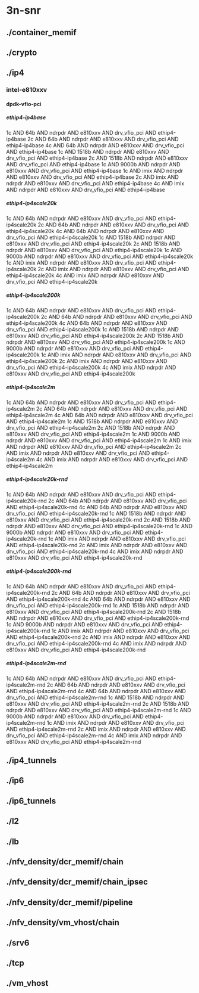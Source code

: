 # 3n-snr
## ./container_memif
## ./crypto
## ./ip4
### intel-e810xxv
#### dpdk-vfio-pci
##### ethip4-ip4base
1c AND 64b AND ndrpdr AND e810xxv AND drv_vfio_pci AND ethip4-ip4base
2c AND 64b AND ndrpdr AND e810xxv AND drv_vfio_pci AND ethip4-ip4base
4c AND 64b AND ndrpdr AND e810xxv AND drv_vfio_pci AND ethip4-ip4base
1c AND 1518b AND ndrpdr AND e810xxv AND drv_vfio_pci AND ethip4-ip4base
2c AND 1518b AND ndrpdr AND e810xxv AND drv_vfio_pci AND ethip4-ip4base
1c AND 9000b AND ndrpdr AND e810xxv AND drv_vfio_pci AND ethip4-ip4base
1c AND imix AND ndrpdr AND e810xxv AND drv_vfio_pci AND ethip4-ip4base
2c AND imix AND ndrpdr AND e810xxv AND drv_vfio_pci AND ethip4-ip4base
4c AND imix AND ndrpdr AND e810xxv AND drv_vfio_pci AND ethip4-ip4base
##### ethip4-ip4scale20k
1c AND 64b AND ndrpdr AND e810xxv AND drv_vfio_pci AND ethip4-ip4scale20k
2c AND 64b AND ndrpdr AND e810xxv AND drv_vfio_pci AND ethip4-ip4scale20k
4c AND 64b AND ndrpdr AND e810xxv AND drv_vfio_pci AND ethip4-ip4scale20k
1c AND 1518b AND ndrpdr AND e810xxv AND drv_vfio_pci AND ethip4-ip4scale20k
2c AND 1518b AND ndrpdr AND e810xxv AND drv_vfio_pci AND ethip4-ip4scale20k
1c AND 9000b AND ndrpdr AND e810xxv AND drv_vfio_pci AND ethip4-ip4scale20k
1c AND imix AND ndrpdr AND e810xxv AND drv_vfio_pci AND ethip4-ip4scale20k
2c AND imix AND ndrpdr AND e810xxv AND drv_vfio_pci AND ethip4-ip4scale20k
4c AND imix AND ndrpdr AND e810xxv AND drv_vfio_pci AND ethip4-ip4scale20k
##### ethip4-ip4scale200k
1c AND 64b AND ndrpdr AND e810xxv AND drv_vfio_pci AND ethip4-ip4scale200k
2c AND 64b AND ndrpdr AND e810xxv AND drv_vfio_pci AND ethip4-ip4scale200k
4c AND 64b AND ndrpdr AND e810xxv AND drv_vfio_pci AND ethip4-ip4scale200k
1c AND 1518b AND ndrpdr AND e810xxv AND drv_vfio_pci AND ethip4-ip4scale200k
2c AND 1518b AND ndrpdr AND e810xxv AND drv_vfio_pci AND ethip4-ip4scale200k
1c AND 9000b AND ndrpdr AND e810xxv AND drv_vfio_pci AND ethip4-ip4scale200k
1c AND imix AND ndrpdr AND e810xxv AND drv_vfio_pci AND ethip4-ip4scale200k
2c AND imix AND ndrpdr AND e810xxv AND drv_vfio_pci AND ethip4-ip4scale200k
4c AND imix AND ndrpdr AND e810xxv AND drv_vfio_pci AND ethip4-ip4scale200k
##### ethip4-ip4scale2m
1c AND 64b AND ndrpdr AND e810xxv AND drv_vfio_pci AND ethip4-ip4scale2m
2c AND 64b AND ndrpdr AND e810xxv AND drv_vfio_pci AND ethip4-ip4scale2m
4c AND 64b AND ndrpdr AND e810xxv AND drv_vfio_pci AND ethip4-ip4scale2m
1c AND 1518b AND ndrpdr AND e810xxv AND drv_vfio_pci AND ethip4-ip4scale2m
2c AND 1518b AND ndrpdr AND e810xxv AND drv_vfio_pci AND ethip4-ip4scale2m
1c AND 9000b AND ndrpdr AND e810xxv AND drv_vfio_pci AND ethip4-ip4scale2m
1c AND imix AND ndrpdr AND e810xxv AND drv_vfio_pci AND ethip4-ip4scale2m
2c AND imix AND ndrpdr AND e810xxv AND drv_vfio_pci AND ethip4-ip4scale2m
4c AND imix AND ndrpdr AND e810xxv AND drv_vfio_pci AND ethip4-ip4scale2m
##### ethip4-ip4scale20k-rnd
1c AND 64b AND ndrpdr AND e810xxv AND drv_vfio_pci AND ethip4-ip4scale20k-rnd
2c AND 64b AND ndrpdr AND e810xxv AND drv_vfio_pci AND ethip4-ip4scale20k-rnd
4c AND 64b AND ndrpdr AND e810xxv AND drv_vfio_pci AND ethip4-ip4scale20k-rnd
1c AND 1518b AND ndrpdr AND e810xxv AND drv_vfio_pci AND ethip4-ip4scale20k-rnd
2c AND 1518b AND ndrpdr AND e810xxv AND drv_vfio_pci AND ethip4-ip4scale20k-rnd
1c AND 9000b AND ndrpdr AND e810xxv AND drv_vfio_pci AND ethip4-ip4scale20k-rnd
1c AND imix AND ndrpdr AND e810xxv AND drv_vfio_pci AND ethip4-ip4scale20k-rnd
2c AND imix AND ndrpdr AND e810xxv AND drv_vfio_pci AND ethip4-ip4scale20k-rnd
4c AND imix AND ndrpdr AND e810xxv AND drv_vfio_pci AND ethip4-ip4scale20k-rnd
##### ethip4-ip4scale200k-rnd
1c AND 64b AND ndrpdr AND e810xxv AND drv_vfio_pci AND ethip4-ip4scale200k-rnd
2c AND 64b AND ndrpdr AND e810xxv AND drv_vfio_pci AND ethip4-ip4scale200k-rnd
4c AND 64b AND ndrpdr AND e810xxv AND drv_vfio_pci AND ethip4-ip4scale200k-rnd
1c AND 1518b AND ndrpdr AND e810xxv AND drv_vfio_pci AND ethip4-ip4scale200k-rnd
2c AND 1518b AND ndrpdr AND e810xxv AND drv_vfio_pci AND ethip4-ip4scale200k-rnd
1c AND 9000b AND ndrpdr AND e810xxv AND drv_vfio_pci AND ethip4-ip4scale200k-rnd
1c AND imix AND ndrpdr AND e810xxv AND drv_vfio_pci AND ethip4-ip4scale200k-rnd
2c AND imix AND ndrpdr AND e810xxv AND drv_vfio_pci AND ethip4-ip4scale200k-rnd
4c AND imix AND ndrpdr AND e810xxv AND drv_vfio_pci AND ethip4-ip4scale200k-rnd
##### ethip4-ip4scale2m-rnd
1c AND 64b AND ndrpdr AND e810xxv AND drv_vfio_pci AND ethip4-ip4scale2m-rnd
2c AND 64b AND ndrpdr AND e810xxv AND drv_vfio_pci AND ethip4-ip4scale2m-rnd
4c AND 64b AND ndrpdr AND e810xxv AND drv_vfio_pci AND ethip4-ip4scale2m-rnd
1c AND 1518b AND ndrpdr AND e810xxv AND drv_vfio_pci AND ethip4-ip4scale2m-rnd
2c AND 1518b AND ndrpdr AND e810xxv AND drv_vfio_pci AND ethip4-ip4scale2m-rnd
1c AND 9000b AND ndrpdr AND e810xxv AND drv_vfio_pci AND ethip4-ip4scale2m-rnd
1c AND imix AND ndrpdr AND e810xxv AND drv_vfio_pci AND ethip4-ip4scale2m-rnd
2c AND imix AND ndrpdr AND e810xxv AND drv_vfio_pci AND ethip4-ip4scale2m-rnd
4c AND imix AND ndrpdr AND e810xxv AND drv_vfio_pci AND ethip4-ip4scale2m-rnd
## ./ip4_tunnels
## ./ip6
## ./ip6_tunnels
## ./l2
## ./lb
## ./nfv_density/dcr_memif/chain
## ./nfv_density/dcr_memif/chain_ipsec
## ./nfv_density/dcr_memif/pipeline
## ./nfv_density/vm_vhost/chain
## ./srv6
## ./tcp
## ./vm_vhost
